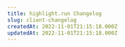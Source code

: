 ```yaml
---
title: highlight.run Changelog
slug: client-changelog
createdAt: 2022-11-01T21:15:18.000Z
updatedAt: 2022-11-01T21:15:18.000Z
---
```

